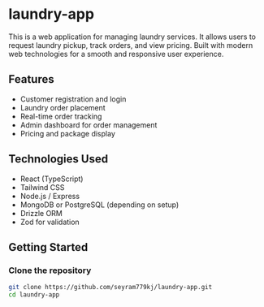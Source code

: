 # laundry-app

This is a web application for managing laundry services. It allows users to request laundry pickup, track orders, and view pricing. Built with modern web technologies for a smooth and responsive user experience.

## Features

- Customer registration and login
- Laundry order placement
- Real-time order tracking
- Admin dashboard for order management
- Pricing and package display

## Technologies Used

- React (TypeScript)
- Tailwind CSS
- Node.js / Express
- MongoDB or PostgreSQL (depending on setup)
- Drizzle ORM
- Zod for validation

## Getting Started

### Clone the repository

```bash
git clone https://github.com/seyram779kj/laundry-app.git
cd laundry-app
